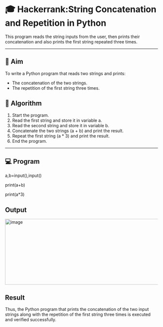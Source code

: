 # 🎓 Hackerrank:String Concatenation and Repetition in Python

This program reads the string inputs from the user, then prints their concatenation and also prints the first string repeated three times.

---

## 🎯 Aim
To write a Python program that reads two strings and prints:
   - The concatenation of the two strings.
   - The repetition of the first string three times.

## 🧠 Algorithm
1. Start the program.
2. Read the first string and store it in variable a.
3. Read the second string and store it in variable b.
4. Concatenate the two strings (a + b) and print the result.
5. Repeat the first string (a * 3) and print the result.
6. End the program.

---

## 💻  Program
a,b=input(),input()

print(a+b)

print(a*3)

## Output
<img width="624" height="216" alt="image" src="https://github.com/user-attachments/assets/425af78d-e3b3-4bdb-b38f-6556d75670bf" />

## Result
Thus, the Python program that prints the concatenation of the two input strings along with the repetition of the first string three times is executed and verified successfully.

